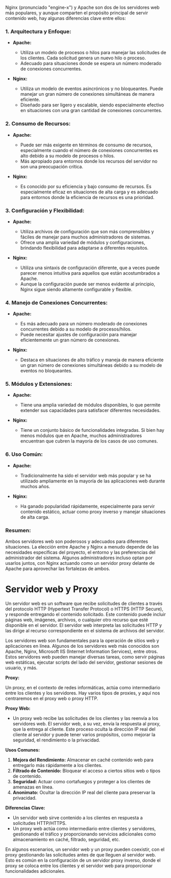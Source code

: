 Nginx (pronunciado "engine-x") y Apache son dos de los servidores web más populares, y aunque comparten el propósito principal de servir contenido web, hay algunas diferencias clave entre ellos:

### 1. **Arquitectura y Enfoque:**
   - **Apache:**
     - Utiliza un modelo de procesos o hilos para manejar las solicitudes de los clientes. Cada solicitud genera un nuevo hilo o proceso.
     - Adecuado para situaciones donde se espera un número moderado de conexiones concurrentes.

   - **Nginx:**
     - Utiliza un modelo de eventos asincrónicos y no bloqueantes. Puede manejar un gran número de conexiones simultáneas de manera eficiente.
     - Diseñado para ser ligero y escalable, siendo especialmente efectivo en situaciones con una gran cantidad de conexiones concurrentes.

### 2. **Consumo de Recursos:**
   - **Apache:**
     - Puede ser más exigente en términos de consumo de recursos, especialmente cuando el número de conexiones concurrentes es alto debido a su modelo de procesos o hilos.
     - Más apropiado para entornos donde los recursos del servidor no son una preocupación crítica.

   - **Nginx:**
     - Es conocido por su eficiencia y bajo consumo de recursos. Es especialmente eficaz en situaciones de alta carga y es adecuado para entornos donde la eficiencia de recursos es una prioridad.

### 3. **Configuración y Flexibilidad:**
   - **Apache:**
     - Utiliza archivos de configuración que son más comprensibles y fáciles de manejar para muchos administradores de sistemas.
     - Ofrece una amplia variedad de módulos y configuraciones, brindando flexibilidad para adaptarse a diferentes requisitos.

   - **Nginx:**
     - Utiliza una sintaxis de configuración diferente, que a veces puede parecer menos intuitiva para aquellos que están acostumbrados a Apache.
     - Aunque la configuración puede ser menos evidente al principio, Nginx sigue siendo altamente configurable y flexible.

### 4. **Manejo de Conexiones Concurrentes:**
   - **Apache:**
     - Es más adecuado para un número moderado de conexiones concurrentes debido a su modelo de procesos/hilos.
     - Puede necesitar ajustes de configuración para manejar eficientemente un gran número de conexiones.

   - **Nginx:**
     - Destaca en situaciones de alto tráfico y maneja de manera eficiente un gran número de conexiones simultáneas debido a su modelo de eventos no bloqueantes.

### 5. **Módulos y Extensiones:**
   - **Apache:**
     - Tiene una amplia variedad de módulos disponibles, lo que permite extender sus capacidades para satisfacer diferentes necesidades.

   - **Nginx:**
     - Tiene un conjunto básico de funcionalidades integradas. Si bien hay menos módulos que en Apache, muchos administradores encuentran que cubren la mayoría de los casos de uso comunes.

### 6. **Uso Común:**
   - **Apache:**
     - Tradicionalmente ha sido el servidor web más popular y se ha utilizado ampliamente en la mayoría de las aplicaciones web durante muchos años.

   - **Nginx:**
     - Ha ganado popularidad rápidamente, especialmente para servir contenido estático, actuar como proxy inverso y manejar situaciones de alta carga.

### Resumen:
Ambos servidores web son poderosos y adecuados para diferentes situaciones. La elección entre Apache y Nginx a menudo depende de las necesidades específicas del proyecto, el entorno y las preferencias del administrador del sistema. Algunos administradores incluso optan por usarlos juntos, con Nginx actuando como un servidor proxy delante de Apache para aprovechar las fortalezas de ambos.

# Servidor web y Proxy
Un servidor web es un software que recibe solicitudes de clientes a través del protocolo HTTP (Hypertext Transfer Protocol) o HTTPS (HTTP Secure), y responde entregando el contenido solicitado. Este contenido puede incluir páginas web, imágenes, archivos, o cualquier otro recurso que esté disponible en el servidor. El servidor web interpreta las solicitudes HTTP y las dirige al recurso correspondiente en el sistema de archivos del servidor.

Los servidores web son fundamentales para la operación de sitios web y aplicaciones en línea. Algunos de los servidores web más conocidos son Apache, Nginx, Microsoft IIS (Internet Information Services), entre otros. Estos servidores web pueden manejar diversas tareas, como servir páginas web estáticas, ejecutar scripts del lado del servidor, gestionar sesiones de usuario, y más.

**Proxy:**

Un proxy, en el contexto de redes informáticas, actúa como intermediario entre los clientes y los servidores. Hay varios tipos de proxies, y aquí nos centraremos en el proxy web o proxy HTTP.

**Proxy Web:**
- Un proxy web recibe las solicitudes de los clientes y las reenvía a los servidores web. El servidor web, a su vez, envía la respuesta al proxy, que la entrega al cliente. Este proceso oculta la dirección IP real del cliente al servidor y puede tener varios propósitos, como mejorar la seguridad, el rendimiento o la privacidad.

**Usos Comunes:**
1. **Mejora del Rendimiento:** Almacenar en caché contenido web para entregarlo más rápidamente a los clientes.
2. **Filtrado de Contenido:** Bloquear el acceso a ciertos sitios web o tipos de contenido.
3. **Seguridad:** Actuar como cortafuegos y proteger a los clientes de amenazas en línea.
4. **Anonimato:** Ocultar la dirección IP real del cliente para preservar la privacidad.

**Diferencias Clave:**
- Un servidor web sirve contenido a los clientes en respuesta a solicitudes HTTP/HTTPS.
- Un proxy web actúa como intermediario entre clientes y servidores, gestionando el tráfico y proporcionando servicios adicionales como almacenamiento en caché, filtrado, seguridad, etc.

En algunos escenarios, un servidor web y un proxy pueden coexistir, con el proxy gestionando las solicitudes antes de que lleguen al servidor web. Esto es común en la configuración de un servidor proxy inverso, donde el proxy se coloca entre los clientes y el servidor web para proporcionar funcionalidades adicionales.